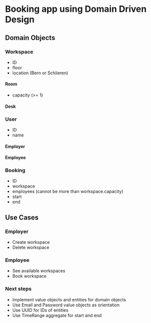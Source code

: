 # Booking app using Domain Driven Design

## Domain Objects
### Workspace
- ID
- floor
- location (Bern or Schlieren)
#### Room
- capacity (>= 1)
#### Desk
### User
- ID
- name
#### Employer
#### Employee
### Booking
- ID
- workspace
- employees (cannot be more than workspace.capacity)
- start
- end

## Use Cases
### Employer
- Create workspace
- Delete workspace
### Employee
- See available workspaces
- Book workspace

### Next steps
- Implement value objects and entities for domain objects
- Use Email and Password value objects as orientation
- Use UUID for IDs of entities
- Use TimeRange aggregate for start and end